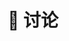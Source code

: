 ---
name: 讨论某个问题或者优化
about: Describe this issue template's purpose here.
title: ':speech_balloon: 讨论'
labels: 'discussions'
assignees: DesignerLookMe

---